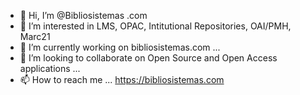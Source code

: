 - 👋 Hi, I’m @Bibliosistemas .com
- 👀 I’m interested in LMS, OPAC, Intitutional Repositories, OAI/PMH, Marc21 
- 🌱 I’m currently working on bibliosistemas.com ...
- 💞️ I’m looking to collaborate on Open Source and Open Access applications ...
- 📫 How to reach me ...  https://bibliosistemas.com

<!---
Bibliosistemas/Bibliosistemas is a ✨ special ✨ repository because its `README.md` (this file) appears on your GitHub profile.
You can click the Preview link to take a look at your changes.
--->
